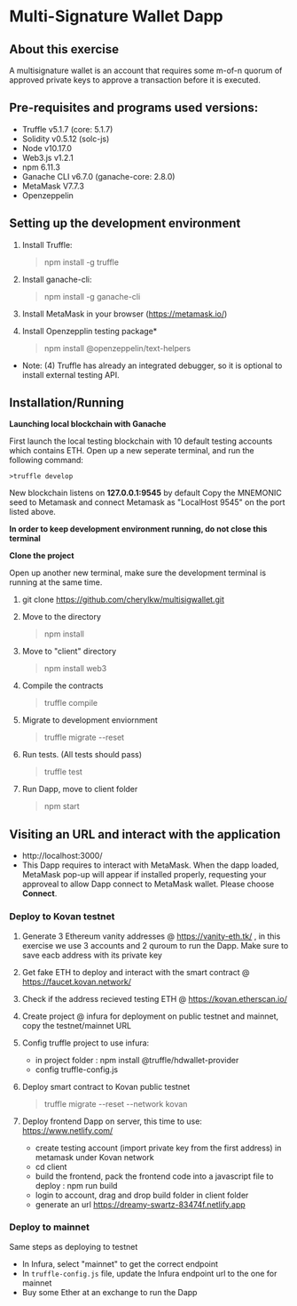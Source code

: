 # Multi-Signature Wallet Dapp

## About this exercise

A multisignature wallet is an account that requires some m-of-n quorum of approved private keys to approve a transaction before it is executed.

## Pre-requisites and programs used versions:

- Truffle v5.1.7 (core: 5.1.7)
- Solidity v0.5.12 (solc-js)
- Node v10.17.0
- Web3.js v1.2.1
- npm 6.11.3
- Ganache CLI v6.7.0 (ganache-core: 2.8.0)
- MetaMask V7.7.3
- Openzeppelin

## Setting up the development environment

1. Install Truffle: 
    >npm install -g truffle

2. Install ganache-cli:
    >npm install -g ganache-cli

3. Install MetaMask in your browser (https://metamask.io/)

4. Install Openzepplin testing package*
    >npm install @openzeppelin/text-helpers

* Note: (4) Truffle has already an integrated debugger, so it is optional to install external testing API.

## Installation/Running

**Launching local blockchain with Ganache**

First launch the local testing blockchain with 10 default testing accounts which contains ETH.
Open up a new seperate terminal, and run the following command:

    >truffle develop

New blockchain listens on **127.0.0.1:9545** by default
Copy the MNEMONIC seed to Metamask and connect Metamask as "LocalHost 9545" on the port listed above.

**In order to keep development environment running, do not close this terminal**

**Clone the project**

Open up another new terminal, make sure the development terminal is running at the same time.

1. git clone https://github.com/cherylkw/multisigwallet.git

2. Move to the directory
    >npm install

3. Move to "client" directory
    >npm install web3

4. Compile the contracts
    >truffle compile

5.  Migrate to development enviornment
    >truffle migrate --reset

6. Run tests. (All tests should pass)
    >truffle test

7. Run Dapp, move to client folder
    >npm start

## Visiting an URL and interact with the application

- http://localhost:3000/
- This Dapp requires to interact with MetaMask. When the dapp loaded, MetaMask pop-up will appear if installed properly, requesting your approveal to allow Dapp connect to MetaMask wallet. Please choose **Connect**.

### Deploy to Kovan testnet

1. Generate 3 Ethereum vanity addresses @ https://vanity-eth.tk/ , in this exercise we use 3 accounts and 2 quroum to run the Dapp. Make sure to save eacb address with its private key

2. Get fake ETH to deploy and interact with the smart contract @ https://faucet.kovan.network/

3. Check if the address recieved testing ETH @ https://kovan.etherscan.io/

4. Create project @ infura for deployment on public testnet and mainnet, copy the testnet/mainnet URL 

5. Config truffle project to use infura:
    - in project folder : npm install @truffle/hdwallet-provider
    - config truffle-config.js

6. Deploy smart contract to Kovan public testnet
    >truffle migrate --reset --network kovan

7. Deploy frontend Dapp on server, this time to use:  https://www.netlify.com/
    - create testing account (import private key from the first address) in metamask under Kovan network
    - cd client
    - build the frontend, pack the frontend code into a javascript file to deploy : npm run build
    - login to account, drag and drop build folder in client folder
    - generate an url https://dreamy-swartz-83474f.netlify.app

### Deploy to mainnet

Same steps as deploying to testnet

- In Infura, select "mainnet" to get the correct endpoint
- In `truffle-config.js` file, update the Infura endpoint url to the one for mainnet
- Buy some Ether at an exchange to run the Dapp





